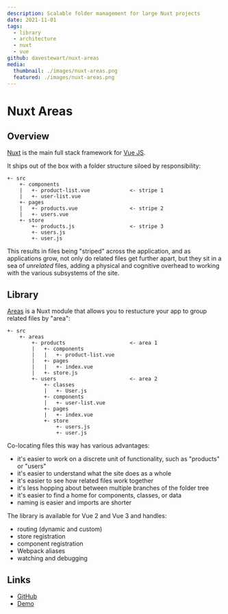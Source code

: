 ```yaml
---
description: Scalable folder management for large Nuxt projects
date: 2021-11-01
tags:
  - library
  - architecture
  - nuxt
  - vue
github: davestewart/nuxt-areas
media:
  thumbnail: ./images/nuxt-areas.png
  featured: ./images/nuxt-areas.png
---
```

# Nuxt Areas

## Overview

[Nuxt](https://nuxtjs.org) is the main full stack framework for [Vue JS](https://vuejs.org/).

It ships out of the box with a folder structure siloed by responsibility:

```
+- src
    +- components
    |   +- product-list.vue             <- stripe 1
    |   +- user-list.vue
    +- pages
    |   +- products.vue                 <- stripe 2
    |   +- users.vue
    +- store
        +- products.js                  <- stripe 3
        +- users.js
        +- user.js
```

This results in files being "striped" across the application, and as applications grow, not only do related files get further apart, but they sit in a sea of *unrelated* files, adding a physical and cognitive overhead to working with the various subsystems of the site.

## Library

[Areas](https://github.com/davestewart/nuxt-areas) is a Nuxt module that allows you to restucture your app to group related files by "area":

```
+- src
    +- areas
        +- products                     <- area 1
        |   +- components
        |   |   +- product-list.vue
        |   +- pages
        |   |   +- index.vue
        |   +- store.js
        +- users                        <- area 2
            +- classes
            |   +- User.js
            +- components
            |   +- user-list.vue
            +- pages
            |   +- index.vue
            +- store
                +- users.js
                +- user.js
```

Co-locating files this way has various advantages:

- it's easier to work on a discrete unit of functionality, such as "products" or "users"
- it's easier to understand what the site does as a whole
- it's easier to see how related files work together
- it's less hopping about between multiple branches of the folder tree
- it's easier to find a home for components, classes, or data
- naming is easier and imports are shorter

The library is available for Vue 2 and Vue 3 and handles:

- routing (dynamic and custom)
- store registration
- component registration
- Webpack aliases
- watching and debugging

## Links

- [GitHub](https://github.com/davestewart/nuxt-areas)
- [Demo](https://github.com/davestewart/nuxt-areas-demo)

